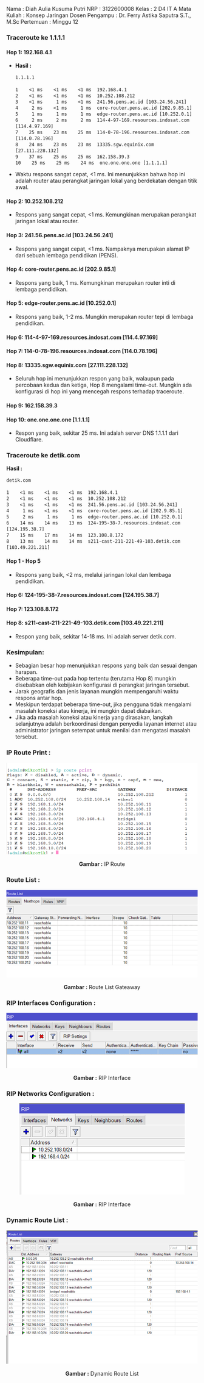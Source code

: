 Nama : Diah Aulia Kusuma Putri
NRP : 3122600008
Kelas : 2 D4 IT A
Mata Kuliah : Konsep Jaringan
Dosen Pengampu : Dr. Ferry Astika Saputra S.T., M.Sc
Pertemuan : Minggu 12

### Traceroute ke 1.1.1.1

#### Hop 1: 192.168.4.1

- **Hasil :**

  ```
  1.1.1.1

  1    <1 ms    <1 ms    <1 ms  192.168.4.1
  2    <1 ms    <1 ms    <1 ms  10.252.108.212
  3    <1 ms     1 ms    <1 ms  241.56.pens.ac.id [103.24.56.241]
  4     2 ms    <1 ms     1 ms  core-router.pens.ac.id [202.9.85.1]
  5     1 ms     1 ms     1 ms  edge-router.pens.ac.id [10.252.0.1]
  6     2 ms     2 ms     2 ms  114-4-97-169.resources.indosat.com [114.4.97.169]
  7    25 ms    23 ms    25 ms  114-0-78-196.resources.indosat.com [114.0.78.196]
  8    24 ms    23 ms    23 ms  13335.sgw.equinix.com [27.111.228.132]
  9    37 ms    25 ms    25 ms  162.158.39.3
  10    25 ms    25 ms    24 ms  one.one.one.one [1.1.1.1]

  ```

- Waktu respons sangat cepat, <1 ms. Ini menunjukkan bahwa hop ini adalah router atau perangkat jaringan lokal yang berdekatan dengan titik awal.

#### Hop 2: 10.252.108.212

- Respons yang sangat cepat, <1 ms. Kemungkinan merupakan perangkat jaringan lokal atau router.

#### Hop 3: 241.56.pens.ac.id [103.24.56.241]

- Respons yang sangat cepat, <1 ms. Nampaknya merupakan alamat IP dari sebuah lembaga pendidikan (PENS).

#### Hop 4: core-router.pens.ac.id [202.9.85.1]

- Respons yang baik, 1 ms. Kemungkinan merupakan router inti di lembaga pendidikan.

#### Hop 5: edge-router.pens.ac.id [10.252.0.1]

- Respons yang baik, 1-2 ms. Mungkin merupakan router tepi di lembaga pendidikan.

#### Hop 6: 114-4-97-169.resources.indosat.com [114.4.97.169]

#### Hop 7: 114-0-78-196.resources.indosat.com [114.0.78.196]

#### Hop 8: 13335.sgw.equinix.com [27.111.228.132]

- Seluruh hop ini menunjukkan respon yang baik, walaupun pada percobaan kedua dan ketiga, Hop 8 mengalami time-out. Mungkin ada konfigurasi di hop ini yang mencegah respons terhadap traceroute.

#### Hop 9: 162.158.39.3

#### Hop 10: one.one.one.one [1.1.1.1]

- Respon yang baik, sekitar 25 ms. Ini adalah server DNS 1.1.1.1 dari Cloudflare.

### Traceroute ke detik.com

**Hasil :**

```
detik.com

1    <1 ms    <1 ms    <1 ms  192.168.4.1
2    <1 ms    <1 ms    <1 ms  10.252.108.212
3    <1 ms    <1 ms    <1 ms  241.56.pens.ac.id [103.24.56.241]
4     1 ms    <1 ms    <1 ms  core-router.pens.ac.id [202.9.85.1]
5     2 ms     1 ms     1 ms  edge-router.pens.ac.id [10.252.0.1]
6    14 ms    14 ms    13 ms  124-195-38-7.resources.indosat.com [124.195.38.7]
7    15 ms    17 ms    14 ms  123.108.8.172
8    13 ms    14 ms    14 ms  s211-cast-211-221-49-103.detik.com [103.49.221.211]

```

#### Hop 1 - Hop 5

- Respons yang baik, <2 ms, melalui jaringan lokal dan lembaga pendidikan.

#### Hop 6: 124-195-38-7.resources.indosat.com [124.195.38.7]

#### Hop 7: 123.108.8.172

#### Hop 8: s211-cast-211-221-49-103.detik.com [103.49.221.211]

- Respon yang baik, sekitar 14-18 ms. Ini adalah server detik.com.

### Kesimpulan:

- Sebagian besar hop menunjukkan respons yang baik dan sesuai dengan harapan.
- Beberapa time-out pada hop tertentu (terutama Hop 8) mungkin disebabkan oleh kebijakan konfigurasi di perangkat jaringan tersebut.
- Jarak geografis dan jenis layanan mungkin mempengaruhi waktu respons antar hop.
- Meskipun terdapat beberapa time-out, jika pengguna tidak mengalami masalah koneksi atau kinerja, ini mungkin dapat diabaikan.
- Jika ada masalah koneksi atau kinerja yang dirasakan, langkah selanjutnya adalah berkoordinasi dengan penyedia layanan internet atau administrator jaringan setempat untuk menilai dan mengatasi masalah tersebut.

### IP Route Print :

<div align="center">
<img src="./assets/ipRoutePrint.png">
<p><strong>Gambar :</strong> IP Route</p>
</div>

### Route List :

<div align="center">
<img src="./assets/routeListReachable.png">
<p><strong>Gambar :</strong> Route List Gateaway</p>
</div>

### RIP Interfaces Configuration :

<div align="center">
<img src="./assets/RIPInterface.png">
<p><strong>Gambar :</strong> RIP Interface</p>
</div>

### RIP Networks Configuration :

<div align="center">
<img src="./assets/RIPNetwork.png">
<p><strong>Gambar :</strong> RIP Interface</p>
</div>

### Dynamic Route List :

<div align="center">
<img src="./assets/DynamicRouteList.png">
<p><strong>Gambar :</strong> Dynamic Route List</p>
</div>
